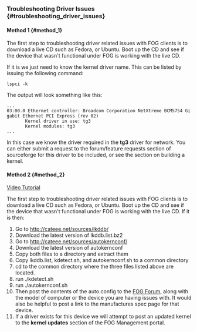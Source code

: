 ### Troubleshooting Driver Issues {#troubleshooting_driver_issues}

#### Method 1 {#method_1}

The first step to troubleshooting driver related issues with FOG clients
is to download a live CD such as Fedora, or Ubuntu. Boot up the CD and
see if the device that wasn\'t functional under FOG is working with the
live CD.

If it is we just need to know the kernel driver name. This can be listed
by issuing the following command:

`lspci -k`

The output will look something like this:

`...`\
`03:00.0 Ethernet controller: Broadcom Corporation NetXtreme BCM5754 Gigabit Ethernet PCI Express (rev 02)`\
`       Kernel driver in use: tg3`\
`       Kernel modules: tg3`\
`...`

In this case we know the driver required in the **tg3** driver for
network. You can either submit a request to the forum/feature requests
section of sourceforge for this driver to be included, or see the
section on building a kernel.

#### Method 2 {#method_2}

[Video
Tutorial](http://freeghost.sourceforge.net/videotutorials/kernel.swf.html)

The first step to troubleshooting driver related issues with FOG clients
is to download a live CD such as Fedora, or Ubuntu. Boot up the CD and
see if the device that wasn\'t functional under FOG is working with the
live CD. If it is then:

1.  Go to <http://cateee.net/sources/lkddb/>
2.  Download the latest version of lkddb.list.bz2
3.  Go to <http://cateee.net/sources/autokernconf/>
4.  Download the latest version of autokernconf
5.  Copy both files to a directory and extract them
6.  Copy lkddb.list, kdetect.sh, and autokernconf.sh to a common
    directory
7.  cd to the common directory where the three files listed above are
    located.
8.  run ./kdetect.sh
9.  run ./autokernconf.sh
10. Then post the contents of the auto.config to the [FOG
    Forum](http://sourceforge.net/forum/?group_id=201099), along with
    the model of computer or the device you are having issues with. It
    would also be helpful to post a link to the manufactures spec page
    for that device.
11. If a driver exists for this device we will attempt to post an
    updated kernel to the **kernel updates** section of the FOG
    Management portal.
